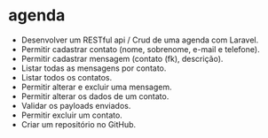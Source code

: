 # agenda

+ Desenvolver um RESTful api / Crud de uma agenda com Laravel.
+ Permitir cadastrar contato (nome, sobrenome, e-mail e telefone).
+ Permitir cadastrar mensagem (contato (fk), descrição).
+ Listar todas as mensagens por contato.
+ Listar todos os contatos.
+ Permitir alterar e excluir uma mensagem.
+ Permitir alterar os dados de um contato.
+ Validar os payloads enviados.
+ Permitir excluir um contato.
+ Criar um repositório no GitHub.